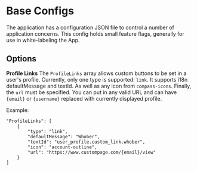 # Base Configs
The application has a configuration JSON file to control a number of application concerns. This config holds small feature flags, generally for use in white-labeling the App.

## Options

**Profile Links**
The `ProfileLinks` array allows custom buttons to be set in a user's profile. Currently, only one type is supported: `link`. It supports i18n defaultMessage and textId. As well as any icon from `compass-icons`. Finally, the `url` must be specified. You can put in any valid URL and can have `{email}` or `{username}` replaced with currently displayed profile.

Example:
```
"ProfileLinks": [
    {
        "type": "link",
        "defaultMessage": "Whober",
        "textId": "user_profile.custom_link.whober",
        "icon": "account-outline",
        "url": "https://www.custompage.com/{email}/view"
    }
]
```